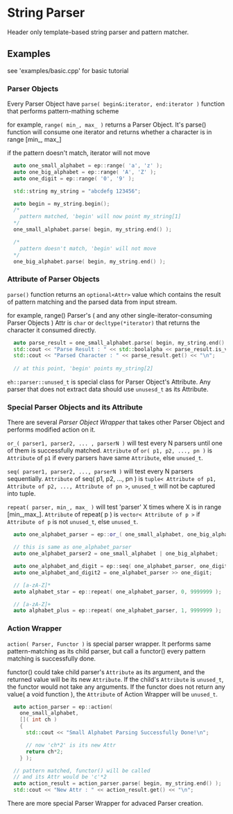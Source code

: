 # String Parser
Header only template-based string parser and pattern matcher.

## Examples
see 'examples/basic.cpp' for basic tutorial

### Parser Objects
Every Parser Object have `parse( begin&:iterator, end:iterator )` function
that performs pattern-mathing scheme

for example, `range( min_, max_ )` returns a Parser Object.
It's parse() function will consume one iterator
and returns whether a character is in range [min_, max_]

if the pattern doesn't match, iterator will not move

```cpp
  auto one_small_alphabet = ep::range( 'a', 'z' );
  auto one_big_alphabet = ep::range( 'A', 'Z' );
  auto one_digit = ep::range( '0', '9' );

  std::string my_string = "abcdefg 123456";

  auto begin = my_string.begin();
  /*
    pattern matched, 'begin' will now point my_string[1]
  */
  one_small_alphabet.parse( begin, my_string.end() );

  /*
    pattern doesn't match, 'begin' will not move
  */
  one_big_alphabet.parse( begin, my_string.end() );
```

### Attribute of Parser Objects

`parse()` function returns an `optional<Attr>` value
which contains the result of pattern matching
and the parsed data from input stream.

for example, range() Parser's ( and any other single-iterator-consuming Parser Objects ) Attr is `char` or `decltype(*iterator)` that returns the character it consumed directly.

```cpp
  auto parse_result = one_small_alphabet.parse( begin, my_string.end() );
  std::cout << "Parse Result : " << std::boolalpha << parse_result.is_valid() << "\n";
  std::cout << "Parsed Character : " << parse_result.get() << "\n";
  
  // at this point, 'begin' points my_string[2]
```

`eh::parser::unused_t` is special class for Parser Object's Attribute. Any parser that does not extract data should use `unusesd_t` as its Attribute.

### Special Parser Objects and its Attribute

There are several *Parser Object Wrapper* that takes other Parser Object and performs modified action on it.


`or_( parser1, parser2, ... , parserN )`
will test every N parsers until one of them is successfully matched.
`Attribute` of `or( p1, p2, ..., pn )` is `Attribute` of `p1` if every parsers have same `Attribute`, else `unused_t`.

`seq( parser1, parser2, ..., parserN )`
will test every N parsers sequentially.
`Attribute` of seq( p1, p2, ..., pn ) is `tuple< Attribute of p1, Attribute of p2, ..., Attribute of pn >`, `unused_t` will not be captured into tuple.

`repeat( parser, min_, max_ )`
will test 'parser' X times where X is in range [min_,max_].
`Attribute` of repeat( p ) is `vector< Attribute of p >` if `Attribute of p` is not `unused_t`, else `unused_t`.

```cpp
  auto one_alphabet_parser = ep::or_( one_small_alphabet, one_big_alphabet );

  // this is same as one_alphabet_parser
  auto one_alphabet_parser2 = one_small_alphabet | one_big_alphabet;

  auto one_alphabet_and_digit = ep::seq( one_alphabet_parser, one_digit );
  auto one_alphabet_and_digit2 = one_alphabet_parser >> one_digit;

  // [a-zA-Z]*
  auto alphabet_star = ep::repeat( one_alphabet_parser, 0, 9999999 );

  // [a-zA-Z]+
  auto alphabet_plus = ep::repeat( one_alphabet_parser, 1, 9999999 );
```

### Action Wrapper
`action( Parser, Functor )` is special parser wrapper.
It performs same pattern-matching as its child parser,
but call a functor() every pattern matching is successfully done.

functor() could take child parser's `Attribute` as its argument,
and the returned value will be its new `Attribute`. If the child's `Attribute` is `unused_t`, the functor would not take any arguments.
If the functor does not return any value( a void function ), the `Attribute` of Action Wrapper will be `unused_t`.

```cpp
  auto action_parser = ep::action(
    one_small_alphabet,
    []( int ch )
    {
      std::cout << "Small Alphabet Parsing Successfully Done!\n";

      // now 'ch*2' is its new Attr
      return ch*2;
    } );

  // pattern matched, functor() will be called
  // and its Attr would be 'c'*2
  auto action_result = action_parser.parse( begin, my_string.end() );
  std::cout << "New Attr : " << action_result.get() << "\n";
```


There are more special Parser Wrapper for advaced Parser creation.